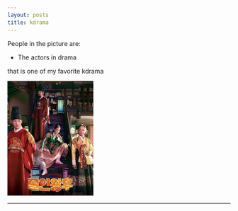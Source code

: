 ```yaml
---
layout: posts
title: kdrama
---
```



People in the picture are:
- The actors in drama


that is one of my favorite kdrama

![Book logo](../assets/download.jpeg "kdrama picture")

<!-- <img src="../assets/images/download.jpg">

![alt text](../assets/images/download.jpg "kdrama picture") -->

---
